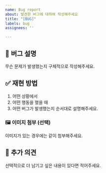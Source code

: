 ```yaml
---
name: Bug report
about: 발견한 버그에 대하여 작성해주세요
title: "[BUG]"
labels: bug
assignees: ''

---
```


## 📌 버그 설명
무슨 문제가 발생했는지 구체적으로 작성해주세요.

## ✅ 재현 방법
1. 어떤 상황에서
2. 어떤 행동을 했을 때
3. 어떤 버그가 발생했는지 순서대로 설명해주세요.

### 🖼️ 이미지 첨부 (선택)
이미지가 있는 경우에는 같이 첨부해주세요.

## 💬 추가 의견
선택적으로 더 남기고 싶은 내용이 있다면 적어주세요.
